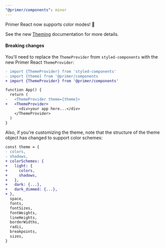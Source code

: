 ```yaml
---
"@primer/components": minor
---
```


Primer React now supports color modes! 🎉

See the new [Theming](/theming) documentation for more details.

#### Breaking changes

You'll need to replace the `ThemeProvider` from `styled-components` with the new Primer React `ThemeProvider`:

```diff
- import {ThemeProvider} from 'styled-components'
- import {theme} from '@primer/components
+ import {ThemeProvider} from '@primer/components'

function App() {
  return (
-   <ThemeProvider theme={theme}>
+   <ThemeProvider>
      <div>your app here...</div>
    </ThemeProvider>
  )
}
```

Also, if you're customizing the theme, note that the structure of the theme object has changed to support color schemes:

```diff
const theme = {
- colors,
- shadows,
+ colorSchemes: {
+   light: {
+     colors,
+     shadows,
+   },
+   dark: {...},
+   dark_dimmed: {...},
+ },
  space,
  fonts,
  fontSizes,
  fontWeights,
  lineHeights,
  borderWidths,
  radii,
  breakpoints,
  sizes,
}
```
